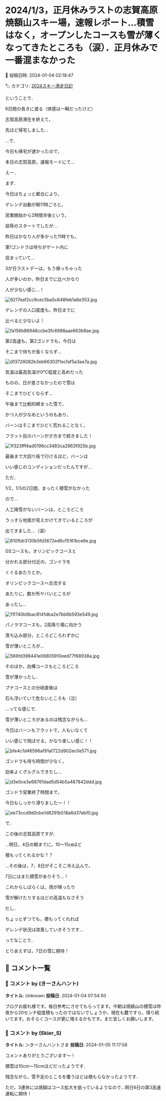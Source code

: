 # 2024/1/3，正月休みラストの志賀高原焼額山スキー場，速報レポート…積雪はなく，オープンしたコースも雪が薄くなってきたところも（涙）．正月休みで一番混まなかった

📅 投稿日時: 2024-01-04 02:18:47

🏷️ カテゴリ: [2024スキー滑走日記](c453f687e8a0f05679e95831d0a02cd0c.md)

ということで．


6日間の長きに渡る（体感は一瞬だったけど）


志賀高原滞在を終えて，


先ほど帰宅しました…





…で．


今日も帰宅が遅かったので，


本日の志賀高原，速報モードにて…





えー．


まず．


今日はちょっと都合により，


ゲレンデ出動が朝11時ごろと，


営業開始から2時間半後という，


屈辱のスタートでしたが…





昨日はかなり人が多かった11時でも，


第1ゴンドラは待ちがゲート内に


収まっていて…


3が日ラストデーは，もう帰っちゃった


人が多いのか，昨日までに比べかなり


人が少ない感じ…！




![9217eaf2cc9cec5ba5c648feb1a6e353.jpg](images/9217eaf2cc9cec5ba5c648feb1a6e353.jpg)







ゲレンデの人口密度も，昨日までに


比べると少ないよ！




![fa156b86946ccbe3fc6988aae663b9ae.jpg](images/fa156b86946ccbe3fc6988aae663b9ae.jpg)







第2高速も，第2ゴンドラも，今日は


そこまで待ちが長くならず…




![d13726082b3eb66302f1ecfaf5a3ae7a.jpg](images/d13726082b3eb66302f1ecfaf5a3ae7a.jpg)







気温は最高気温が0℃程度と高めだった


ものの，日が差さなかったので雪は


そこまでひどくならず…


午後まで比較的締まった雪で，


かつ人が少なめというのもあり，


バーンはそこまでひどく荒れることなく，


フラット目のバーンが夕方まで続きました！




![1f323fff4ad0196cc3483ca2963f925b.jpg](images/1f323fff4ad0196cc3483ca2963f925b.jpg)







最後まで大回り板で行けるほど，バーンは


いい感じのコンディションだったんですが…





ただ．


1/2，1/3の2日間，まったく積雪がなかった


ので…


人工降雪がないバーンは，ところどころ


うっすら地面が見えかけてきているところが


出てきました…（涙）




![610fbb3130b5fd3672ed6cf5161bce8e.jpg](images/610fbb3130b5fd3672ed6cf5161bce8e.jpg)







GSコースも，オリンピックコースと


分かれる部分付近の，ゴンドラを


くぐるあたりとか，


オリンピックコースへ合流する


あたりに，数か所ヤバいところが


あったし…




![11f740b9bac8141dba2e7bb6b593e549.jpg](images/11f740b9bac8141dba2e7bb6b593e549.jpg)







パノラマコースも，2高降り場に向かう


落ち込み部分，ところどころわずかに


雪が薄いところが…




![566fd398441e08805910eed77f68938a.jpg](images/566fd398441e08805910eed77f68938a.jpg)







そのほか，白樺コースもところどころ


雪が薄かったし．


ブナコースとの分岐直後は


石も浮いていて危ないところも（泣）





…ってな感じで．


雪が薄いところがあるのは残念ながらも…


今日はバーンもフラットで，人もいなくて


いい感じで飛ばせる，かなり楽しい感じ！！




![bfe4c1d46596af91af722d902ec0e571.jpg](images/bfe4c1d46596af91af722d902ec0e571.jpg)







ゴンドラも待ち時間が少なく，


効率よくグルグルできたし…




![d3e0ce3e68761dad5d54b5a487842ddd.jpg](images/d3e0ce3e68761dad5d54b5a487842ddd.jpg)







ゴンドラ営業終了時間まで，


今日もしっかり滑りました～！！




![eb73ccd9d0cbe1d8291b518a6d37ab10.jpg](images/eb73ccd9d0cbe1d8291b518a6d37ab10.jpg)







で．


この後の志賀高原ですが．


…明日，4日の朝までに，10～15㎝ほど


積もってくれるかな？？





…その後は，7，8日がそこそこ冷え込んで，


7日にはまた積雪がありそう…！





これからしばらくは，雨が降ったり


雪が解けたりするほどの高温もなさそう


だし．


ちょっとずつでも，積もってくれれば


ゲレンデ状況は改善していきそうです…





ってなことで．


とりあえずは，7日の雪に期待！

## 💬 コメント一覧

### 💬 コメント by (きーさんハント)
**タイトル**: Unknown
**投稿日**: 2024-01-04 07:54:50

ブログお疲れ様です。毎日参考にさせてもらってます。今朝は焼額山の積雪は昨夜から20センチ程度積もったのではないでしょうか、現在も麓ですら、降り続いてます。おそらくコースが更に増えるかもです。また宜しくお願いします。

### 💬 コメント by (Skier_S)
**タイトル**: ＞きーさんハントさま
**投稿日**: 2024-01-05 11:17:58

コメントありがとうございます～！

積雪は10cm～15cmほどだったようです．

残念ながら，雪不足のところを覆うほどは積もらなかったようです．

ただ，3連休には焼額はコース拡大を狙っているようなので…明日6日の第3高速運転に期待！

